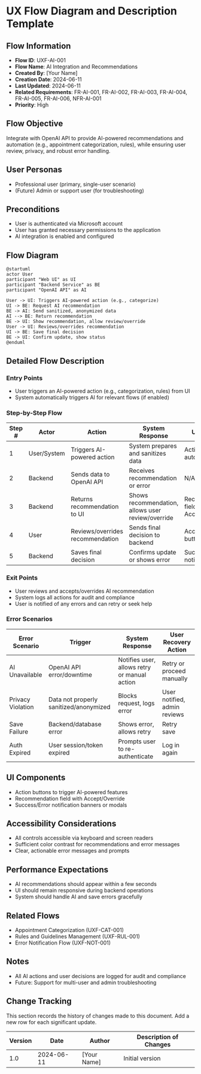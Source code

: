 # UX Flow Diagram and Description Template

## Flow Information
- **Flow ID**: UXF-AI-001
- **Flow Name**: AI Integration and Recommendations
- **Created By**: [Your Name]
- **Creation Date**: 2024-06-11
- **Last Updated**: 2024-06-11
- **Related Requirements**: FR-AI-001, FR-AI-002, FR-AI-003, FR-AI-004, FR-AI-005, FR-AI-006, NFR-AI-001
- **Priority**: High

## Flow Objective
Integrate with OpenAI API to provide AI-powered recommendations and automation (e.g., appointment categorization, rules), while ensuring user review, privacy, and robust error handling.

## User Personas
- Professional user (primary, single-user scenario)
- (Future) Admin or support user (for troubleshooting)

## Preconditions
- User is authenticated via Microsoft account
- User has granted necessary permissions to the application
- AI integration is enabled and configured

## Flow Diagram
```
@startuml
actor User
participant "Web UI" as UI
participant "Backend Service" as BE
participant "OpenAI API" as AI

User -> UI: Triggers AI-powered action (e.g., categorize)
UI -> BE: Request AI recommendation
BE -> AI: Send sanitized, anonymized data
AI --> BE: Return recommendation
BE -> UI: Show recommendation, allow review/override
User -> UI: Reviews/overrides recommendation
UI -> BE: Save final decision
BE -> UI: Confirm update, show status
@enduml
```

## Detailed Flow Description

### Entry Points
- User triggers an AI-powered action (e.g., categorization, rules) from UI
- System automatically triggers AI for relevant flows (if enabled)

### Step-by-Step Flow

| Step # | Actor        | Action                                      | System Response                                      | UI Elements                | Notes                                  |
|--------|--------------|---------------------------------------------|------------------------------------------------------|----------------------------|----------------------------------------|
| 1      | User/System  | Triggers AI-powered action                  | System prepares and sanitizes data                   | Action button, auto-trigger|                                        |
| 2      | Backend      | Sends data to OpenAI API                    | Receives recommendation or error                     | N/A                        | Data is anonymized, sanitized          |
| 3      | Backend      | Returns recommendation to UI                | Shows recommendation, allows user review/override    | Recommendation field, Accept/Override|                                        |
| 4      | User         | Reviews/overrides recommendation            | Sends final decision to backend                      | Accept/Override buttons     |                                        |
| 5      | Backend      | Saves final decision                        | Confirms update or shows error                       | Success/Error notification  |                                        |

### Exit Points
- User reviews and accepts/overrides AI recommendation
- System logs all actions for audit and compliance
- User is notified of any errors and can retry or seek help

### Error Scenarios

| Error Scenario         | Trigger                                 | System Response                                 | User Recovery Action                |
|-----------------------|-----------------------------------------|------------------------------------------------|-------------------------------------|
| AI Unavailable        | OpenAI API error/downtime                | Notifies user, allows retry or manual action    | Retry or proceed manually           |
| Privacy Violation     | Data not properly sanitized/anonymized   | Blocks request, logs error                      | User notified, admin reviews        |
| Save Failure          | Backend/database error                   | Shows error, allows retry                       | Retry save                          |
| Auth Expired          | User session/token expired               | Prompts user to re-authenticate                 | Log in again                        |

## UI Components
- Action buttons to trigger AI-powered features
- Recommendation field with Accept/Override
- Success/Error notification banners or modals

## Accessibility Considerations
- All controls accessible via keyboard and screen readers
- Sufficient color contrast for recommendations and error messages
- Clear, actionable error messages and prompts

## Performance Expectations
- AI recommendations should appear within a few seconds
- UI should remain responsive during backend operations
- System should handle AI and save errors gracefully

## Related Flows
- Appointment Categorization (UXF-CAT-001)
- Rules and Guidelines Management (UXF-RUL-001)
- Error Notification Flow (UXF-NOT-001)

## Notes
- All AI actions and user decisions are logged for audit and compliance
- Future: Support for multi-user and admin troubleshooting

## Change Tracking

This section records the history of changes made to this document. Add a new row for each significant update.

| Version | Date       | Author      | Description of Changes         |
|---------|------------|-------------|-------------------------------|
| 1.0     | 2024-06-11 | [Your Name] | Initial version               | 